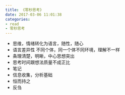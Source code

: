 ```yaml
---
title: 《零秒思考》
date: 2017-03-06 11:01:38
categories:
- read
- 零秒思考
---
```


- 思维，情绪转化为语言，随性，随心  
- 语言差异性 不同个体，同一个体不同环境，理解不一样  
- 条理清楚，明晰，中心思想突出
- 思考时间跟想法质量不成正比  
- 笔记
- 信息收集，分析基础  
- 恒而持之  
- 反刍